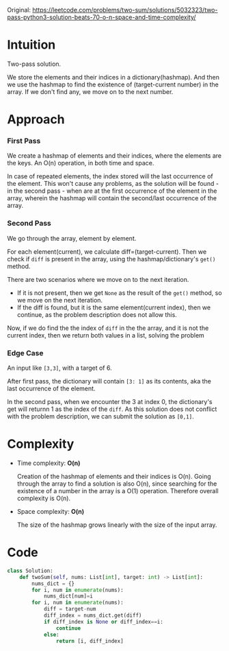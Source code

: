 Original: https://leetcode.com/problems/two-sum/solutions/5032323/two-pass-python3-solution-beats-70-o-n-space-and-time-complexity/

# Intuition

Two-pass solution.

We store the elements and their indices in a dictionary(hashmap).
And then we use the hashmap to find the existence of (target-current number) in the array. If we don't find any, we move on to the next number.

# Approach

### First Pass

We create a hashmap of elements and their indices, where the elements are the keys.
An O(n) operation, in both time and space.

In case of repeated elements, the index stored will the last occurrence of the element. This won't cause any problems, as the solution will be found - in the second pass - when are at the first occurrence of the element in the array, wherein the hashmap will contain the second/last occurrence of the array.

### Second Pass
We go through the array, element by element.

For each element(current), we calculate diff=(target-current). Then we check if `diff` is present in the array, using the hashmap/dictionary's `get()` method.

There are two scenarios where we move on to the next iteration.

- If it is not present, then we get `None` as the result of the `get()` method, so we move on the next iteration.
- If the diff is found, but it is the same element(current index), then we continue, as the problem description does not allow this.

Now, if we do find the the index of `diff` in the the array, and it is not the current index, then we return both values in a list, solving the problem

### Edge Case
An input like `[3,3]`, with a target of 6.

After first pass, the dictionary will contain `[3: 1]` as its contents, aka the last occurrence of the element.

In the second pass, when we encounter the 3 at index 0, the dictionary's get will returnn 1 as the index of the `diff`. As this solution does not conflict with the problem description, we can submit the solution as `[0,1]`.

# Complexity

- Time complexity: **O(n)**

    Creation of the hashmap of elements and their indices is O(n). Going through the array to find a solution is also O(n), since searching for the existence of a number in the array is a O(1) operation. Therefore overall complexity is O(n).

- Space complexity: **O(n)**
    
    The size of the hashmap grows linearly with the size of the input array.

# Code

```python
class Solution:
    def twoSum(self, nums: List[int], target: int) -> List[int]:
        nums_dict = {}
        for i, num in enumerate(nums):
            nums_dict[num]=i
        for i, num in enumerate(nums):
            diff = target-num
            diff_index = nums_dict.get(diff)
            if diff_index is None or diff_index==i:
                continue
            else:
                return [i, diff_index]
```